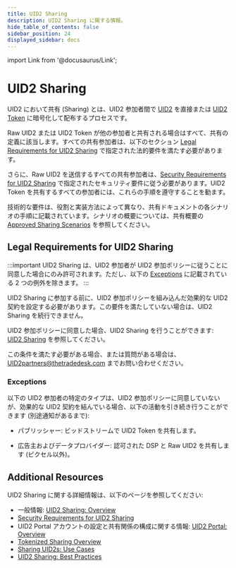 ```yaml
---
title: UID2 Sharing
description: UID2 Sharing に関する情報。
hide_table_of_contents: false
sidebar_position: 24
displayed_sidebar: docs
---
```


import Link from '@docusaurus/Link';

# UID2 Sharing

UID2 において共有 (Sharing) とは、UID2 参加者間で [UID2](../ref-info/glossary-uid.md#gl-raw-uid2) を直接または [UID2 Token](../ref-info/glossary-uid.md#gl-uid2-token) に暗号化して配布するプロセスです。

Raw UID2 または UID2 Token が他の参加者と共有される場合はすべて、共有の定義に該当します。すべての共有参加者は、以下のセクション [Legal Requirements for UID2 Sharing](#legal-requirements-for-uid2-sharing) で指定された法的要件を満たす必要があります。

さらに、Raw UID2 を送信するすべての共有参加者は、[Security Requirements for UID2 Sharing](../sharing/sharing-security) で指定されたセキュリティ要件に従う必要があります。UID2 Token を共有するすべての参加者には、これらの手順を遵守することを勧ます。

技術的な要件は、役割と実装方法によって異なり、共有ドキュメントの各シナリオの手順に記載されています。シナリオの概要については、共有概要の [Approved Sharing Scenarios](sharing/sharing-overview.md#approved-sharing-scenarios) を参照してください。

## Legal Requirements for UID2 Sharing

:::important
UID2 Sharing は、UID2 参加者が UID2 参加ポリシーに従うことに同意した場合にのみ許可されます。ただし、以下の [Exceptions](#exceptions) に記載されている 2 つの例外を除きます。
:::

UID2 Sharing に参加する前に、UID2 参加ポリシーを組み込んだ効果的な UID2 契約を設定する必要があります。この要件を満たしていない場合は、UID2 Sharing を続行できません。

UID2 参加ポリシーに同意した場合、UID2 Sharing を行うことができます: [UID2 Sharing](/docs/category/uid2-sharing) を参照してください。

この条件を満たす必要がある場合、または質問がある場合は、[UID2partners@thetradedesk.com](mailto:UID2partners@thetradedesk.com) までお問い合わせください。

### Exceptions

以下の UID2 参加者の特定のタイプは、UID2 参加ポリシーに同意していないが、効果的な UID2 契約を結んでいる場合、以下の活動を引き続き行うことができます (別途通知があるまで):

- パブリッシャー: ビッドストリームで UID2 Token を共有します。

- 広告主およびデータプロバイダー: 認可された DSP と Raw UID2 を共有します (ピクセル以外)。

## Additional Resources

UID2 Sharing に関する詳細情報は、以下のページを参照してください:

- 一般情報: [UID2 Sharing: Overview](../sharing/sharing-overview.md)
- [Security Requirements for UID2 Sharing](../sharing/sharing-security)
- UID2 Portal アカウントの設定と共有関係の構成に関する情報: [UID2 Portal: Overview](../portal/portal-overview.md)
- [Tokenized Sharing Overview](../sharing/sharing-tokenized-overview.md)
- [Sharing UID2s: Use Cases](../sharing/sharing-use-cases.md)
- [UID2 Sharing: Best Practices](../sharing/sharing-best-practices.md)
